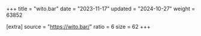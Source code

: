 +++
title = "wito.bar"
date = "2023-11-17"
updated = "2024-10-27"
weight = 63852

[extra]
source = "https://wito.bar/"
ratio = 6
size = 62
+++
